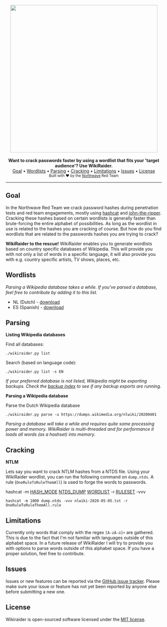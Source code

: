 
<p align="center">
    <img src="https://raw.finnwea.com/vector-shields-v2/?firstText=Wiki&secondText=Raider&scale=true" width="475" />
    <br/>
    <br/>
    <b>Want to crack passwords faster by using a wordlist that fits your 'target audience'? Use WikiRaider.</b>
    <br/>
    <a href="#goal">Goal</a>
    •
    <a href="#wordlists">Wordlists</a>
    •
    <a href="#parsing">Parsing</a>
    •
    <a href="#cracking">Cracking</a>
    •
    <a href="#limitations">Limitations</a>
    •
    <a href="#issues">Issues</a>
    •
    <a href="#license">License</a>
    <br/>
    <sub>Built with ❤ by the <a href="https://twitter.com/NorthwaveLabs">Northwave</a> Red Team</sub>
    <br/>
</p>
<hr>

## Goal

In the Northwave Red Team we crack password hashes during penetration tests and red team engagements, mostly using [hashcat](https://tools.kali.org/password-attacks/hashcat) and [john-the-ripper](https://tools.kali.org/password-attacks/john). Cracking these hashes based on certain wordlists is generally faster than brute-forcing the entire alphabet of possibilities. As long as the wordlist in use is related to the hashes you are cracking of course. But how do you find wordlists that are related to the passwords hashes you are trying to crack?

**WikiRaider to the rescue!** WikiRaider enables you to generate wordlists based on country specific databases of Wikipedia. This will provide you with not only a list of words in a specific language, it will also provide you with e.g. country specific artists, TV shows, places, etc.

## Wordlists

*Parsing a Wikipedia database takes a while. If you've parsed a database, feel free to contribute by adding it to this list.*

* NL (Dutch) - [download](https://github.com/NorthwaveNL/wikiraider/blob/master/wordlists/nlwiki/nlwiki-2020-05-05.txt)
* ES (Spanish) - [download](https://github.com/NorthwaveNL/wikiraider/blob/master/wordlists/eswiki/eswiki-2020-05-05.txt)

## Parsing

**Listing Wikipedia databases**

Find all databases:

    ./wikiraider.py list

Search (based on language code):

    ./wikiraider.py list -s EN

*If your preferred database is not listed, Wikipedia might be exporting backups. Check the [backup index](https://dumps.wikimedia.org/backup-index.html) to see if any backup exports are running.*

**Parsing a Wikipedia database**

Parse the Dutch Wikipedia database

    ./wikiraider.py parse -u https://dumps.wikimedia.org/nlwiki/20200401

*Parsing a database will take a while and requires quite some processing power and memory. WikiRaider is multi-threaded and for performance it loads all words (as a hashset) into memory.*

## Cracking

**NTLM**

Lets say you want to crack NTLM hashes from a NTDS file. Using your WikiRaider wordlist, you can run the following command on `dump.ntds`. A rule (`OneRuleToRuleThemAll`) is used to forge the words to passwords.

hashcat -m [HASH_MODE](https://hashcat.net/wiki/doku.php?id=hashcat#options) [NTDS_DUMP](https://medium.com/@bondo.mike/extracting-and-cracking-ntds-dit-2b266214f277) [WORDLIST](https://github.com/NorthwaveNL/wikiraider/blob/master/wordlists/nlwiki/nlwiki-2020-05-05.txt) -r [RULESET](https://raw.githubusercontent.com/NotSoSecure/password_cracking_rules/master/OneRuleToRuleThemAll.rule) -vvv

````hashcat -m 1000 dump.ntds -vvv nlwiki-2020-05-05.txt -r OneRuleToRuleThemAll.rule````

## Limitations

Currently only words that comply with the regex `[A-zÀ-ú]+` are gathered. This is due to the fact that I'm not familiar with languages outside of this alphabet space. In a future release of WikiRaider I will try to provide you with options to parse words outside of this alphabet space. If you have a proper solution, feel free to contribute.

## Issues

Issues or new features can be reported via the [GitHub issue tracker](https://github.com/NorthwaveNL/wikiraider/issues). Please make sure your issue or feature has not yet been reported by anyone else before submitting a new one.

## License

Wikiraider is open-sourced software licensed under the [MIT license](https://github.com/NorthwaveNL/wikiraider/blob/develop/LICENSE.md).
